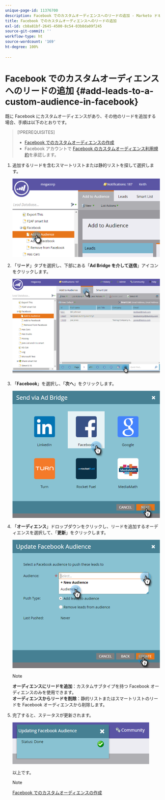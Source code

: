 ```yaml
---
unique-page-id: 11376700
description: Facebook でのカスタムオーディエンスへのリードの追加 - Marketo ドキュメント - 製品ドキュメント
title: Facebook でのカスタムオーディエンスへのリードの追加
exl-id: cb8a81bf-2645-4500-8c54-03b8da09f245
source-git-commit: ''
workflow-type: ht
source-wordcount: '169'
ht-degree: 100%

---
```


# Facebook でのカスタムオーディエンスへのリードの追加 {#add-leads-to-a-custom-audience-in-facebook}

既に Facebook にカスタムオーディエンスがあり、その他のリードを追加する場合、手順は以下のとおりです。

>[!PREREQUISITES]
>
>* [Facebook でのカスタムオーディエンスの作成](/help/marketo/product-docs/demand-generation/facebook/create-a-custom-audience-in-facebook.md)
>* Facebook アカウントで [Facebook のカスタムオーディエンス利用規約](https://www.facebook.com/ads/manage/customaudiences/tos.php)を承認します。

>



1. 追加するリードを含むスマートリストまたは静的リストを探して選択します。

   ![](assets/one.png)

1. 「**リード**」タブを選択し、下部にある「**Ad Bridge を介して送信**」アイコンをクリックします。

   ![](assets/two-1.png)

1. 「**Facebook**」を選択し、「**次へ**」をクリックします。

   ![](assets/three.png)

1. 「**オーディエンス**」ドロップダウンをクリックし、リードを追加するオーディエンスを選択して、「**更新**」をクリックします。

   ![](assets/4.png)

   >[!NOTE]
   >
   >**オーディエンスにリードを追加**：カスタムサブタイプを持つ Facebook オーディエンスのみを使用できます。\
   >**オーディエンスからリードを削除**：静的リストまたはスマートリストのリードを Facebook オーディエンスから削除します。

1. 完了すると、ステータスが更新されます。

   ![](assets/five-1.png)

   以上です。

   >[!NOTE]
   >
   >[Facebook でのカスタムオーディエンスの作成](/help/marketo/product-docs/demand-generation/facebook/create-a-custom-audience-in-facebook.md)
